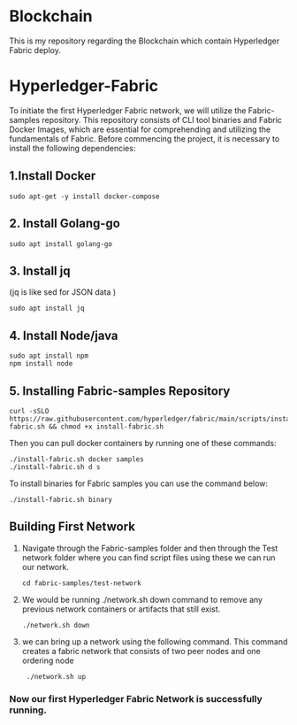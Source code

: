 # Blockchain
This is my repository regarding the Blockchain which contain Hyperledger Fabric deploy. 




# Hyperledger-Fabric

To initiate the first Hyperledger Fabric network, we will utilize the Fabric-samples repository. This repository consists of CLI tool binaries and Fabric Docker Images, which are essential for comprehending and utilizing the fundamentals of Fabric. Before commencing the project, it is necessary to install the following dependencies:

## 1.Install Docker

    sudo apt-get -y install docker-compose

## 2. Install Golang-go

    sudo apt install golang-go

## 3. Install jq
(jq is like sed for JSON data )

    sudo apt install jq

## 4. Install Node/java

    sudo apt install npm
    npm install node

## 5. Installing Fabric-samples Repository

    curl -sSLO https://raw.githubusercontent.com/hyperledger/fabric/main/scripts/install-fabric.sh && chmod +x install-fabric.sh

Then you can pull docker containers by running one of these commands:
   
    ./install-fabric.sh docker samples
    ./install-fabric.sh d s


To install binaries for Fabric samples you can use the command below:
   
    ./install-fabric.sh binary

## Building First Network
1. Navigate through the Fabric-samples folder and then through the Test network folder where you can find script files using these we can run our network.
 
       cd fabric-samples/test-network
 
 
2. We would be running ./network.sh down command to remove any previous network containers or artifacts that still exist. 

       ./network.sh down

3. we can bring up a network using the following command. This command creates a fabric network that consists of two peer nodes and one ordering node

        ./network.sh up

### Now our first Hyperledger Fabric Network is successfully running.



